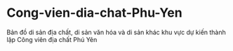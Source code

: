 # Cong-vien-dia-chat-Phu-Yen
Bản đồ di sản địa chất, di sản văn hóa và di sản khác khu vực dự kiến thành lập Công viên địa chất Phú Yên

